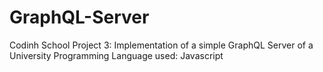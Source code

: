 # GraphQL-Server
Codinh School Project 3:
Implementation of a simple GraphQL Server of a University
Programming Language used: Javascript
